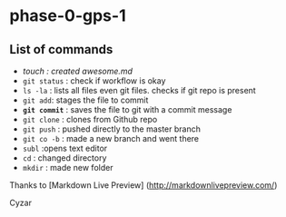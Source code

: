 # phase-0-gps-1

## List of commands

* *touch : created awesome.md*
* `git status` : check if workflow is okay
* `ls -la` : lists all files even git files. checks if git repo is     present
* `git add`: stages the file to commit
* **`git commit`** : saves the file to git with a commit message
* `git clone` : clones from Github repo
* `git push` : pushed directly to the master branch
* `git co -b` : made a new branch and went there
* `subl` :opens text editor
* `cd` : changed directory
* `mkdir` : made new folder

Thanks to [Markdown Live Preview] (http://markdownlivepreview.com/)



Cyzar

